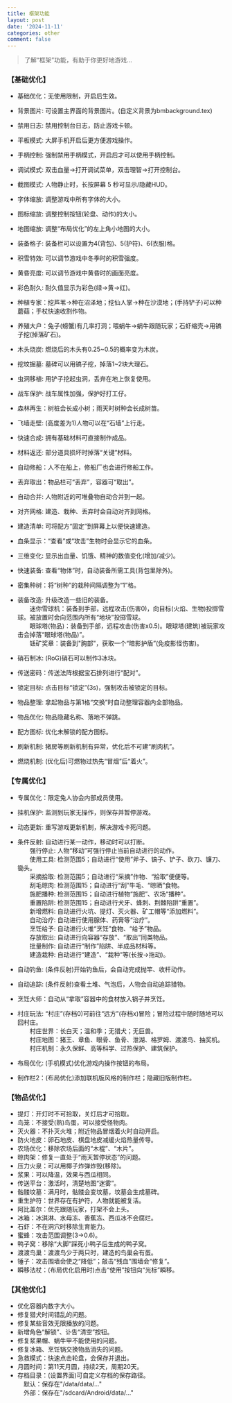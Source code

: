```yaml
---
title: 框架功能
layout: post
date: '2024-11-11'
categories: other
comment: false
---
```


> 了解“框架”功能，有助于你更好地游戏...


### 【基础优化】  

- 基础优化：无使用限制，开启后生效。  
- 背景图片: 可设置主界面的背景图片。(自定义背景为bmbackground.tex)  
- 禁用日志: 禁用控制台日志，防止游戏卡顿。  
- 平板模式: 大屏手机开启后更方便游戏操作。  
- 手柄控制: 强制禁用手柄模式，开启后才可以使用手柄控制。  
- 调试模式: 双击血量->打开调试菜单，双击理智->打开控制台。  
- 截图模式: 人物静止时，长按屏幕 5 秒可显示/隐藏HUD。  

- 字体缩放: 调整游戏中所有字体的大小。  
- 图标缩放: 调整控制按钮(轮盘、动作)的大小。  
- 地图缩放: 调整“布局优化”的左上角小地图的大小。  
- 装备格子: 装备栏可以设置为4(背包)、5(护符)、6(衣服)格。  
- 积雪特效: 可以调节游戏中冬季时的积雪强度。  
- 黄昏亮度: 可以调节游戏中黄昏时的画面亮度。  
- 彩色耐久: 耐久值显示为彩色(绿->黄->红)。  

- 种植专家：挖芦苇->种在沼泽地；挖仙人掌->种在沙漠地；(手持铲子)可以种蘑菇；手杖快速收割作物。  
- 养殖大户：兔子(螃蟹)有几率打洞；喂蜗牛->蜗牛跟随玩家；石虾缩壳->用镐子挖(掉落矿石)。  
- 木头烧炭: 燃烧后的木头有0.25~0.5的概率变为木炭。  
- 挖坟掘墓: 墓碑可以用镐子挖，掉落1~2块大理石。  
- 虫洞移植: 用铲子挖起虫洞，丢弃在地上恢复使用。  
- 战车保护: 战车属性加强，保护好打工仔。  
- 森林再生：树桩会长成小树；雨天时树种会长成树苗。  

- 飞墙走壁: (高度差为1)人物可以在“石墙”上行走。  
- 快速合成: 拥有基础材料可直接制作成品。  
- 材料返还: 部分道具损坏时掉落“关键”材料。  
- 自动修船：人不在船上，修船厂也会进行修船工作。  
- 丢弃取出：物品栏可“丢弃”，容器可“取出”。  
- 自动合并: 人物附近的可堆叠物自动合并到一起。  
- 对齐网格: 建造、栽种、丢弃时会自动对齐到网格。  

- 建造清单: 可将配方“固定”到屏幕上以便快速建造。  
- 血条显示：“查看”或“攻击”生物时会显示它的血条。  
- 三维变化: 显示出血量、饥饿、精神的数值变化(增加/减少)。  
- 快速装备: 查看“物体”时，自动装备所需工具(背包里除外)。  
- 密集种树：将“树种”的栽种间隔调整为“1”格。  
- 装备改造: 升级改造一些旧的装备。  
　　迷你雪球机：装备到手部，远程攻击(伤害0)，向目标(火焰、生物)投掷雪球。被放置时会向范围内所有“地块”投掷雪球。  
　　眼球塔(物品)：装备到手部，远程攻击(伤害x0.5)。眼球塔(建筑)被玩家攻击会掉落“眼球塔(物品)”。  
　　铥矿奖章：装备到"胸部"，获取一个“暗影护盾”(免疫影怪伤害)。  
- 硝石制冰: (RoG)硝石可以制作3冰块。  

- 传送密码：传送法阵根据宝石排列进行“配对”。  
- 锁定目标: 点击目标“锁定”(3s)，强制攻击被锁定的目标。  
- 物品整理: 拿起物品与第1格“交换”时自动整理容器内全部物品。  
- 物品优化: 物品隐藏名称、落地不弹跳。  
- 配方图标: 优化未解锁的配方图标。  
- 刷新机制: 猪房等刷新机制有异常，优化后不可建“刷肉机”。  
- 燃烧机制: (优化后)可燃物过热先“冒烟”后“着火”。  



### 【专属优化】  

- 专属优化：限定兔人协会内部成员使用。  
- 挂机保护: 监测到玩家无操作，则保存并暂停游戏。  
- 动态更新: 重写游戏更新机制，解决游戏卡死问题。  
- 条件反射: 自动进行某一动作，移动时可以打断。  
　　强行停止: 人物“移动”可强行停止当前自动进行的动作。  
　　使用工具: 检测范围5；自动进行“使用”斧子、镐子、铲子、砍刀、镰刀、锄头。  
　　采摘拾取: 检测范围5；自动进行“采摘”作物、“拾取”便便等。  
　　刮毛晾肉: 检测范围15；自动进行“刮”牛毛、“晾晒”食物。  
　　施肥播种: 检测范围15；自动进行植物“施肥”、农场“播种”。  
　　重置陷阱: 检测范围15；自动进行犬牙、蜂刺、荆棘陷阱“重置”。  
　　新增燃料: 自动进行火坑、提灯、灭火器、矿工帽等“添加燃料”。  
　　自动治疗: 自动进行使用腺体、药膏等“治疗”。  
　　烹饪给予: 自动进行火堆“烹饪”食物、“给予”物品。  
　　存放取出: 自动进行向容器“存放”、“取出”同类物品。  
　　批量制作: 自动进行“制作”陷阱、半成品材料等。  
　　建造栽种: 自动进行“建造”、“栽种”等(长按->拖动)。  
- 自动钓鱼: (条件反射)开始钓鱼后，会自动完成抛竿、收杆动作。  
- 自动追踪: (条件反射)查看土堆、气泡后，人物会自动追踪猎物。  
- 烹饪大师：自动从“拿取”容器中的食材放入锅子并烹饪。  

- 村庄玩法: “村庄”(存档0)可前往“远方”(存档x)冒险；冒险过程中随时随地可以回村庄。  
　　村庄世界：长白天；温和季；无猎犬；无巨兽。  
　　村庄地图：猪王、章鱼、眼骨、鱼骨、泄湖、格罗姆、渡渡鸟、抽奖机。  
　　村庄机制：永久保鲜、高等科学、过热保护、建筑保护。  
- 布局优化: (手机模式)优化游戏内操作按钮的布局。  
- 制作栏2：(布局优化)添加联机版风格的制作栏；隐藏旧版制作栏。  



### 【物品优化】  

- 提灯：开灯时不可拾取，关灯后才可拾取。  
- 鸟笼：不接受(熟)鸟蛋，可以接受怪物肉。  
- 灭火器：不扑灭火堆；附近物品冒烟着火时自动开启。  
- 防火地皮：卵石地皮、棋盘地皮减缓火焰热量传导。  
- 农场优化：移除农场后面的“木棍”、“木片”。  
- 晾肉架：修复一直处于“雨天暂停状态”的问题。  
- 压力火泉：可以用椰子炸弹炸毁(移除)。  
- 浆果：可以降温，效果与西瓜相同。  
- 传送平台：激活时，清楚地图“迷雾”。  
- 骷髅坟墓：满月时，骷髅会变坟墓，坟墓会生成墓碑。  
- 重生护符：世界存在有护符，人物就能被复活。  
- 阿比盖尔：优先跟随玩家，打架不会上头。  
- 冰箱：冰淇淋、水母冻、香蕉冻、西瓜冰不会腐烂。  
- 石虾：不在洞穴时移除生育能力。  
- 蜜蜂：攻击范围调整(3->0.6)。  
- 鸭子窝：移除“大脚”踩死小鸭子后生成的鸭子窝。  
- 渡渡鸟巢：渡渡鸟少于两只时，建造的鸟巢会有蛋。  
- 锤子：攻击围墙会使之“降低”；敲击“残血”围墙会“修复”。  
- 瞬移法杖：(布局优化启用时)点击“使用”按钮向“光标”瞬移。  



### 【其他优化】  

- 优化容器内数字大小。  
- 修复猎犬时间错乱的问题。  
- 修复某些音效无限播放的问题。  
- 新增角色“解锁”、讣告“清空”按钮。  
- 修复浆果帽、蜗牛甲不能使用的问题。  
- 修复冰箱、烹饪锅交换物品消失的问题。  
- 急救模式：快速点击轮盘，会保存并退出。  
- 月圆时间：第11天月圆，持续2天，周期20天。  
- 存档目录：(设置界面)可自定义存档的保存路径。  
　默认：保存在"/data/data/..."  
　外部：保存在"/sdcard/Android/data/..."

